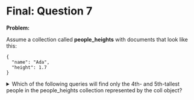 Final: Question 7
=================

**Problem:**

Assume a collection called **people_heights** with documents that look like this:

```
{
  "name": "Ada",
  "height": 1.7
}
```

<details> 
  <summary>Which of the following queries will find only the 4th- and 5th-tallest people in the people_heights collection represented by the coll object?</summary>
   Answer: (X) people_heights.find().sort({ height: -1 }).skip(3).limit(2)
</details>
